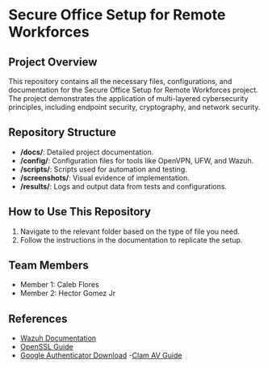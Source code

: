# Secure Office Setup for Remote Workforces

## Project Overview
This repository contains all the necessary files, configurations, and documentation for the Secure Office Setup for Remote Workforces project. The project demonstrates the application of multi-layered cybersecurity principles, including endpoint security, cryptography, and network security.

## Repository Structure
- **/docs/**: Detailed project documentation.
- **/config/**: Configuration files for tools like OpenVPN, UFW, and Wazuh.
- **/scripts/**: Scripts used for automation and testing.
- **/screenshots/**: Visual evidence of implementation.
- **/results/**: Logs and output data from tests and configurations.

## How to Use This Repository
1. Navigate to the relevant folder based on the type of file you need.
2. Follow the instructions in the documentation to replicate the setup.

## Team Members
- Member 1: Caleb Flores
- Member 2: Hector Gomez Jr


## References
- [Wazuh Documentation](https://documentation.wazuh.com/)
- [OpenSSL Guide](https://www.openssl.org/docs/)
- [Google Authenticator Download](https://play.google.com/store/apps/details?id=com.google.android.apps.authenticator2&hl=en_US&pli=1)
-[Clam AV Guide](https://docs.clamav.net/)
